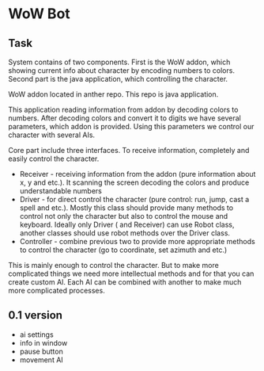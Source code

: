 # WoW Bot

## Task
System contains of two components. First is the WoW addon, which showing current info about character
by encoding numbers to colors. Second part is the java application, which controlling the character.

WoW addon located in anther repo. This repo is java application.

This application reading information from addon by decoding colors to numbers. After decoding colors and convert it to
digits we have several parameters, which addon is provided. Using this parameters we control our character with several AIs.

Core part include three interfaces. To receive information, completely and easily control the character.

* Receiver - receiving information from the addon (pure information about x, y and etc.). It scanning the screen decoding
the colors and produce understandable numbers
* Driver - for direct control the character (pure control: run, jump, cast a spell and etc.). Mostly this class should
provide many methods to control not only the character but also to control the mouse and keyboard. Ideally only Driver (
and Receiver) can use Robot class, another classes should use robot methods over the Driver class.
* Controller - combine previous two to provide more appropriate methods to control the character (go to coordinate, set azimuth and etc.)

This is mainly enough to control the character. But to make more complicated things we need more intellectual methods
and for that you can create custom AI. Each AI can be combined with another to make much more complicated processes.




## 0.1 version
 * ai settings
 * info in window    
 * pause button
 * movement AI


